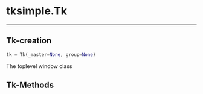 # tksimple.Tk

---
## Tk-creation
```python
tk = Tk(_master=None, group=None)
```
The toplevel window class
## Tk-Methods
